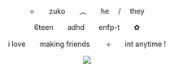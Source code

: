 <p align="center"> ⟣　　zuko　　︵　　he 　/　 they </p>
<p align="center"> 6teen  adhd  enfp-t  ✿ </p>
<p align="center">i love　　making friends　　 ⟡　　int anytime ! </p>

<p align="center"> <img width"550" height"400" src="https://64.media.tumblr.com/77be17cd98e94b7a1211777bd631e089/f0d1b08d9f6d9684-cd/s400x600/fd50eada6fc873aababe51a5b383f2f31b3df177.pnj"> </p>
